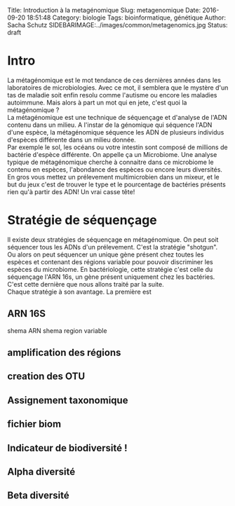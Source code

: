 Title: Introduction à la metagénomique
Slug: metagenomique
Date: 2016-09-20 18:51:48
Category: biologie
Tags: bioinformatique, génétique
Author: Sacha Schutz
SIDEBARIMAGE:../images/common/metagenomics.jpg
Status: draft

# Intro 
La métagénomique est le mot tendance de ces dernières années dans les laboratoires de microbiologies. Avec ce mot, il semblera que le mystère d'un tas de maladie soit enfin resolu comme l'autisme ou encore les maladies autoimmune. 
Mais alors à part un mot qui en jete, c'est quoi la métagénomique ?  
La métagénomique est une technique de séquençage et d'analyse de l'ADN contenu dans un milieu. A l'instar de la génomique qui séquence l'ADN d'une espèce, la métagénomique séquence les ADN de plusieurs individus d'espèces différente dans un milieu donnée.      
Par exemple le sol, les océans ou votre intestin sont composé de millions de bactérie d'espèce différente. On appelle ça un Microbiome. Une analyse typique de métagénomique cherche à connaitre dans ce microbiome le contenu en espèces, l'abondance des espèces ou encore leurs diversités.   
En gros vous mettez un prélevement multimicrobien dans un mixeur, et le but du jeux c'est de trouver le type et le pourcentage de bactéries présents rien qu'à partir des ADN! Un vrai casse tête!

# Stratégie de séquençage
Il existe deux stratégies de séquençage en métagénomique. On peut soit séquencer tous les ADNs d'un prélevement. C'est la stratégie "shotgun".   
Ou alors on peut séquencer un unique gène présent chez toutes les espèces et contenant des régions variable pour pouvoir discriminer les espèces du microbiome. En bactériologie, cette stratégie c'est celle du séquençage l'ARN 16s, un gène présent uniquement chez les bactéries. C'est cette dernière que nous allons traité par la suite.        
Chaque stratégie à son avantage. La première est  

## ARN 16S 

shema ARN
shema region variable

## amplification des régions 
## creation des OTU 
## Assignement taxonomique 
## fichier biom 

## Indicateur de biodiversité ! 
## Alpha diversité 
## Beta diversité 




